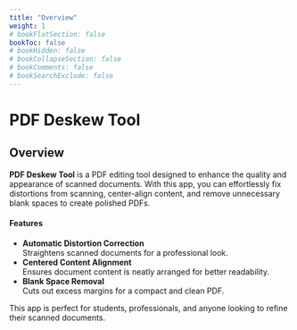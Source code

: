 ```yaml
---
title: "Overview"
weight: 1
# bookFlatSection: false
bookToc: false
# bookHidden: false
# bookCollapseSection: false
# bookComments: false
# bookSearchExclude: false
---
```


# PDF Deskew Tool

## Overview

**PDF Deskew Tool** is a PDF editing tool designed to enhance the quality and appearance of scanned documents. With this app, you can effortlessly fix distortions from scanning, center-align content, and remove unnecessary blank spaces to create polished PDFs.

#### Features
- **Automatic Distortion Correction**  
  Straightens scanned documents for a professional look.
- **Centered Content Alignment**  
  Ensures document content is neatly arranged for better readability.
- **Blank Space Removal**  
  Cuts out excess margins for a compact and clean PDF.

This app is perfect for students, professionals, and anyone looking to refine their scanned documents.